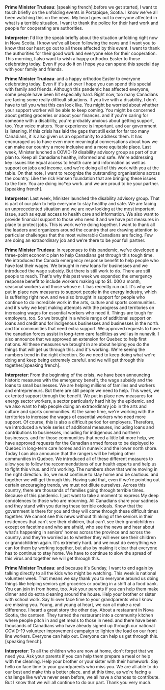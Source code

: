 **Prime Minister Trudeau**:
[speaking french].before we get started, I want to touch briefly on the unfolding events in Portapique,  Scotia. I know we've all been watching this on the news. My heart goes out to everyone affected in what is a terrible situation. I want to thank the police for their hard work and people for cooperating are authorities.

**Interpreter**:
I'd like the speak briefly about the situation unfolding right now in  Nova Scotia. I know we've all been following the news and I want you to know that our heart go out to all those affected by this event. I want to thank the authorities for their good work and everyone else for their cooperation. This morning, I also want to wish a happy orthodox Easter to those celebrating today. Even if you do it on  I hope you can spend this special day with your family and friends.

**Prime Minister Trudeau**:
and a happy orthodox Easter to everyone celebrating today. Even if it's just over  I hope you can spend this special with family and friends. Although this pandemic has affected everyone, some people have been hit especially hard. Right now, too many Canadians are facing some really difficult situations. If you live with a disability, I don't have to tell you what this can look like. You might be worried about whether your support worker will be able to keep coming. You might be concerned about getting groceries or about your finances. and if you're caring for someone with a disability, you're probably anxious about getting support, too. Your voice matters. Your experience is important. and our government is listening. If this crisis has laid the gaps that still exist for far too many Canadians, it is also given us an opportunity to address them. It has encouraged us to have even more meaningful conversations about how we can make our country a more inclusive and a more equitable place. Last week, Minister  lunched a COVID-19 disability advisory group as part of our plan to. Keep all Canadians healthy, informed and safe. We're addressing key issues like equal access to health care and information as well as support on jobs and income. and we're doing all of this work with you at the table. On that note, I want to recognize the outstanding organisations across the country. Like the rick Hansen foundation that are bringing these issues to the fore. You are doing inc*ep  work. and we are proud to be your partner.[speaking french].

**Interpreter**:
Last week, Minister  launched the disability advisory group. That is part of our plan to help everyone to stay healthy and safe. We are facing an unprecedented situation and we are now looking at the most important issue, such as equal access to health care and information. We also want to provide financial support to those who need it and we have put measures in place to protect jobs. This is work we're doing together. I want to thank all the leaders and organizers around the country that are drawing attention to particular challenges that the most vulnerable Canadians are facing. Few are doing an extraordinary job and we're there to be your full partner.

**Prime Minister Trudeau**:
In responses to this pandemic, we've developed a three-point economic plan to help Canadians get through this tough time. We introduced the Canada emergency response benefit to help people who have lost their wages. We brought in new loans for businesses and we introduced the wage subsidy. But there is still work to do. There are still people to reach. That's why this past week we expanded the emergency response benefit to include workers making up to $1. 000 a month, seasonal workers and those whose e. I. has recently run out. It's why we put in place new measures to support people in the energy industry, which is suffering right now. and we also brought in support for people who continue to do incredible work in the arts, culture and sports communities. and it's why we kept making attempts with the progress and territories on increasing wages for essential workers who need it. Things are tough for employers, too. So we brought in a whole range of additional support on loans and credit and for indigenous businesses and businesses in the north. and for communities that need extra support. We approved requests to have the canadian  forces assist in long-term care facilities as well as in nunavik. I  also announce that we approved an extension for Quebec to help first nations. All these measures we brought in are about helping you do the things that will get us through this. and it's working. We're seeing the numbers trend in the right direction. So we need to keep doing what we're doing and keep being extremely careful. and we will get through this together.[speaking french].

**Interpreter**:
From the beginning of the crisis, we have been announcing historic measures with the emergency benefit, the wage subsidy and the loans to small businesses. We are helping millions of families and workers and entrepreneurs. But there are still people we need to help. This week, we ex tented support through the benefit. We put in place new measures for energy sector workers, a sector particularly hard hit by the epidemic. and we also want to help people doing an extraordinary job in the arts and culture and sports communities. At the same time, we're working with the territories to increase the wages of essential workers who need more support. Of course, this is also a difficult period for employers. Therefore, we introduced a whole series of additional measures, including loans and contributions to businesses, including for indigenous and northern businesses. and for those communities that need a little bit more help, we have approved requests for the Canadian armed forces to be deployed to Quebec in long-term care homes and in nunavik and the lower north shore. Today I can also announce that the rangers will be helping other communities in Quebec. We introduced all of these different measures to allow you to follow the recommendations of our health experts and help us to fight this virus. and it's working. The numbers show that we're moving in the right direction. So, we must continue to stay home and be cautious. and together we will get through this. Having said that, even if we're pointing out certain encouraging trends, we must not dilute ourselves. Across this country, there are thousands of families going through terrible times. Because of this pandemic. I just want to take a moment to express My deep condolences to those who are mourning. All Canadians share your sadness and they stand with you during these terrible ordeals. Know that the government is there for you and they will come through these difficult times together. We cannot see this news without thinking of the seniors in their residences that can't see their children, that can't see their grandchildren except on facetime and who are afraid, who see the news and hear about what's happening in seniors' homes across the province and across the country. and they're worried as to whether they will ever see their children or grandchildren again. It's extremely hard. and we must do everything we can for them by working together, but also by making it clear that everyone has to continue to stay home. We have to continue to slow the spread of this virus and together we will get through this.

**Prime Minister Trudeau**:
and because it's Sunday, I want to end again by talking directly to all the kids who might be watching. This week is national volunteer week. That means we say thank you to everyone around us doing things like helping seniors get groceries or pouting in a shift at a food bank. You can join in from home, too. Ask your parents if you can help them make dinner and do extra cleaning around the house. Help your brother or sister with school work. Say hi over face time to your grandparents who I know are missing you. Young, and young at heart, we can all make a real difference. I heard a great story the other day. About a restaurant in Nova Scotia, the canteen. They turned the restaurant into a community kitchen where people pitch in and get meals to those in need. and there have been thousands of Canadians who have already signed up through our national COVID-19 volunteer improvement campaign to lighten the load on our front line workers. Everyone can help out. Everyone can help us get through this.[speaking french].

**Interpreter**:
To all the children who are now at home, don't forget that we need you. Ask your parents if you can help them prepare a meal or help with the cleaning. Help your brother or your sister with their homework. Say hello on face time to your grandparents who miss you. We are all able to do our best and make this a better place. and at this time, as we're facing a challenge like we've never seen before, we all have a chances to contribute. But I know that we will all continue to do our part. Thank you very much.
